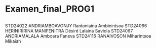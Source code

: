 # Examen_final_PROG1
##
STD24022 ANDRIAMBOAVONJY Rantoniaina Ambinintsoa
STD24066 HERINIRIRINA MANIFENITRA Désiré Lalaina Saviola
STD24067 ANDRIAMALALA Amboara Faneva
STD24116 RANAIVOSON Miharintsoa Mikaiah
